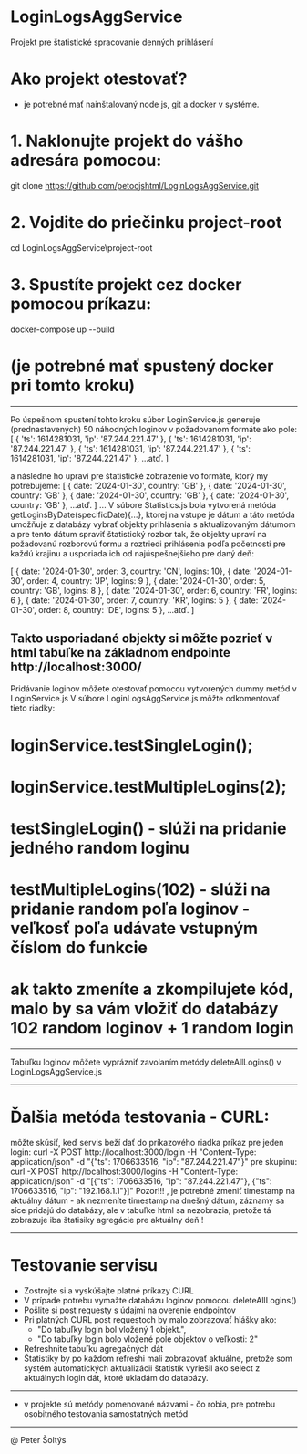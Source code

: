 # LoginLogsAggService
Projekt pre štatistické spracovanie denných prihlásení

# Ako projekt otestovať?
- je potrebné mať nainštalovaný node js, git a docker v systéme.

# 1. Naklonujte projekt do vášho adresára pomocou:
git clone https://github.com/petocjshtml/LoginLogsAggService.git

# 2. Vojdite do priečinku project-root
cd LoginLogsAggService\project-root

# 3. Spustíte projekt cez docker pomocou príkazu:
docker-compose up --build
# (je potrebné mať spustený docker pri tomto kroku)

-------------------------------------------------------------------------

Po úspešnom spustení tohto kroku súbor LoginService.js
generuje (prednastavených) 50 náhodných loginov v požadovanom formáte ako pole:
[
{ 'ts': 1614281031, 'ip': '87.244.221.47' },
{ 'ts': 1614281031, 'ip': '87.244.221.47' },
{ 'ts': 1614281031, 'ip': '87.244.221.47' },
{ 'ts': 1614281031, 'ip': '87.244.221.47' },
...atď.
]

a následne ho upraví pre štatistické zobrazenie vo formáte, ktorý my potrebujeme:
[
{ date: '2024-01-30', country: 'GB' },
{ date: '2024-01-30', country: 'GB' },
{ date: '2024-01-30', country: 'GB' },
{ date: '2024-01-30', country: 'GB' },
...atď.
]
...
V súbore Statistics.js bola vytvorená metóda getLoginsByDate(specificDate){...},
ktorej na vstupe je dátum a táto metóda umožňuje z databázy vybrať objekty prihlásenia
s aktualizovaným dátumom a pre tento dátum spraviť štatistický rozbor tak, že objekty upraví
na požadovanú rozborovú formu a roztriedi prihlásenia podľa početnosti pre každú krajinu 
a usporiada ich od najúspešnejšieho pre daný deň:

[
{ date: '2024-01-30', order: 3, country: 'CN', logins: 10},
{ date: '2024-01-30', order: 4, country: 'JP', logins: 9 },
{ date: '2024-01-30', order: 5, country: 'GB', logins: 8 },
{ date: '2024-01-30', order: 6, country: 'FR', logins: 6 },
{ date: '2024-01-30', order: 7, country: 'KR', logins: 5 },
{ date: '2024-01-30', order: 8, country: 'DE', logins: 5 },
...atď.
]

Takto usporiadané objekty si môžte pozrieť v html tabuľke na základnom endpointe http://localhost:3000/
-----------------------------------------------------------------------------------------------

Pridávanie loginov môžete otestovať pomocou vytvorených dummy metód v LoginService.js
V súbore LoginLogsAggService.js môžte odkomentovať tieto riadky:
# loginService.testSingleLogin(); 
# loginService.testMultipleLogins(2);
# testSingleLogin() - slúži na pridanie jedného random loginu
# testMultipleLogins(102) - slúži na pridanie random poľa loginov - veľkosť poľa udávate vstupným číslom do funkcie
# ak takto zmeníte a zkompilujete kód, malo by sa vám vložiť do databázy 102 random loginov + 1 random login

-----------------------------------------------------------------------------------------------
Tabuľku loginov môžete vyprázniť zavolaním metódy deleteAllLogins() v LoginLogsAggService.js

-----------------------------------------------------------------------------------------------

# Ďalšia metóda testovania - CURL:
môžte skúsiť, keď servis beží dať do príkazového riadka príkaz
pre jeden login:
curl -X POST http://localhost:3000/login -H "Content-Type: application/json" -d "{\"ts\": 1706633516, \"ip\": \"87.244.221.47\"}"
pre skupinu:
curl -X POST http://localhost:3000/logins -H "Content-Type: application/json" -d "[{\"ts\": 1706633516, \"ip\": \"87.244.221.47\"}, {\"ts\": 1706633516, \"ip\": \"192.168.1.1\"}]"
Pozor!!! , je potrebné zmeniť timestamp na aktuálny dátum -  ak nezmeníte timestamp na dnešný dátum,
záznamy sa síce pridajú do databázy, ale v tabuľke html sa nezobrazia, pretože tá zobrazuje iba štatisiky agregácie pre aktuálny deň !

-----------------------------------------------------------------------------------------------
# Testovanie servisu
- Zostrojte si a vyskúšajte platné príkazy CURL
- V prípade potrebu vymažte databázu loginov pomocou deleteAllLogins()
- Pošlite si post requesty s údajmi na overenie endpointov
- Pri platných CURL post requestoch by malo zobrazovať hlášky ako: 
	- "Do tabuľky login bol vložený 1 objekt.",
	- "Do tabuľky login bolo vložené pole objektov o veľkosti: 2"
- Refreshnite tabuľku agregačných dát
- Štatistiky by po každom refreshi mali zobrazovať aktuálne, pretože som systém automatických aktualizácii štatistík
  vyriešil ako select z aktuálnych login dát, ktoré ukladám do databázy.
------------------------------------------------------------------------------------------------------------
- v projekte sú metódy pomenované názvami - čo robia, pre potrebu osobitného testovania samostatných metód
------------------------------------------------------------------------------------------------------------
@ Peter Šoltýs
